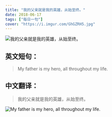 ```yaml
---
title: "我的父亲就是我的英雄，从始至终。"
date: 2018-06-17
tags: ["每日一句"]
cover: "https://i.imgur.com/GhGZRH5.jpg"
---
```


![我的父亲就是我的英雄，从始至终。](https://i.imgur.com/lNgw80Z.jpg)

## 英文短句：
> My father is my hero, all throughout my life.

<!--more-->

## 中文翻译：
> 我的父亲就是我的英雄，从始至终。

![My father is my hero, all throughout my life.](https://i.imgur.com/CIzscTb.jpg)

